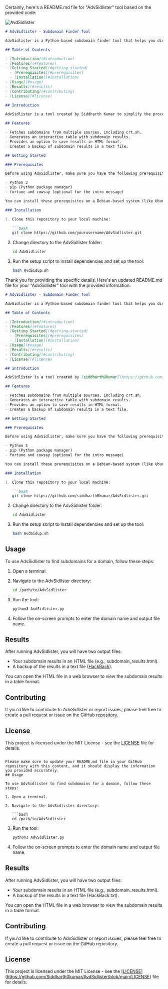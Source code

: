 Certainly, here's a README.md file for "AdvSidlister" tool based on the provided code:

![AvdSidlister](https://github.com/Siddharth0kumar/AvdSidlister/assets/89460704/31137e5e-b2c5-4937-a0a1-f07acdb58b3c)

```markdown
# AdvSidlister - Subdomain Finder Tool

AdvSidlister is a Python-based subdomain finder tool that helps you discover subdomains for a given domain. It combines the capabilities of various libraries and tools to provide you with a comprehensive list of subdomains.

## Table of Contents

- [Introduction](#introduction)
- [Features](#features)
- [Getting Started](#getting-started)
  - [Prerequisites](#prerequisites)
  - [Installation](#installation)
- [Usage](#usage)
- [Results](#results)
- [Contributing](#contributing)
- [License](#license)

## Introduction

AdvSidlister is a tool created by Siddharth Kumar to simplify the process of finding subdomains for a domain. It incorporates popular subdomain enumeration techniques and presents the results in an organized manner.

## Features

- Fetches subdomains from multiple sources, including crt.sh.
- Generates an interactive table with subdomain results.
- Provides an option to save results in HTML format.
- Creates a backup of subdomain results in a text file.

## Getting Started

### Prerequisites

Before using AdvSidlister, make sure you have the following prerequisites installed:

- Python 3
- pip (Python package manager)
- fortune and cowsay (optional for the intro message)

You can install these prerequisites on a Debian-based system (like Ubuntu) using the provided setup script.

### Installation

1. Clone this repository to your local machine:

   ```bash
   git clone https://github.com/yourusername/AdvSidlister.git
   ```

2. Change directory to the AdvSidlister folder:

   ```bash
   cd AdvSidlister
   ```

3. Run the setup script to install dependencies and set up the tool:

   ```bash
   bash AvdSidup.sh
   ```
Thank you for providing the specific details. Here's an updated README.md file for your "AdvSidlister" tool with the provided information:

```markdown
# AdvSidlister - Subdomain Finder Tool

AdvSidlister is a Python-based subdomain finder tool that helps you discover subdomains for a given domain. It combines the capabilities of various libraries and tools to provide you with a comprehensive list of subdomains.

## Table of Contents

- [Introduction](#introduction)
- [Features](#features)
- [Getting Started](#getting-started)
  - [Prerequisites](#prerequisites)
  - [Installation](#installation)
- [Usage](#usage)
- [Results](#results)
- [Contributing](#contributing)
- [License](#license)

## Introduction

AdvSidlister is a tool created by [siddharth0kumar](https://github.com/siddharth0kumar) to simplify the process of finding subdomains for a domain. It incorporates popular subdomain enumeration techniques and presents the results in an organized manner.

## Features

- Fetches subdomains from multiple sources, including crt.sh.
- Generates an interactive table with subdomain results.
- Provides an option to save results in HTML format.
- Creates a backup of subdomain results in a text file.

## Getting Started

### Prerequisites

Before using AdvSidlister, make sure you have the following prerequisites installed:

- Python 3
- pip (Python package manager)
- fortune and cowsay (optional for the intro message)

You can install these prerequisites on a Debian-based system (like Ubuntu) using the provided setup script.

### Installation

1. Clone this repository to your local machine:

   ```bash
   git clone https://github.com/siddharth0kumar/AdvSidlister.git
   ```

2. Change directory to the AdvSidlister folder:

   ```bash
   cd AdvSidlister
   ```

3. Run the setup script to install dependencies and set up the tool:

   ```bash
   bash AvdSidup.sh
   ```

## Usage

To use AdvSidlister to find subdomains for a domain, follow these steps:

1. Open a terminal.

2. Navigate to the AdvSidlister directory:

   ```bash
   cd /path/to/AdvSidlister
   ```

3. Run the tool:

   ```bash
   python3 AvdSidlister.py
   ```

4. Follow the on-screen prompts to enter the domain name and output file name.

## Results

After running AdvSidlister, you will have two output files:

- Your subdomain results in an HTML file (e.g., subdomain_results.html).
- A backup of the results in a text file ([HackBack](HackBack)).

You can open the HTML file in a web browser to view the subdomain results in a table format.

## Contributing

If you'd like to contribute to AdvSidlister or report issues, please feel free to create a pull request or issue on the [GitHub repository](https://github.com/siddharth0kumar/AdvSidlister).

## License

This project is licensed under the MIT License - see the [LICENSE](https://github.com/Siddharth0kumar/AvdSidlister/blob/main/LICENSE) file for details.
```

Please make sure to update your README.md file in your GitHub repository with this content, and it should display the information you provided accurately.
## Usage

To use AdvSidlister to find subdomains for a domain, follow these steps:

1. Open a terminal.

2. Navigate to the AdvSidlister directory:

   ```bash
   cd /path/to/AdvSidlister
   ```

3. Run the tool:

   ```bash
   python3 AdvSidlister.py
   ```

4. Follow the on-screen prompts to enter the domain name and output file name.

## Results

After running AdvSidlister, you will have two output files:

- Your subdomain results in an HTML file (e.g., subdomain_results.html).
- A backup of the results in a text file (HackBack.txt).

You can open the HTML file in a web browser to view the subdomain results in a table format.

## Contributing

If you'd like to contribute to AdvSidlister or report issues, please feel free to create a pull request or issue on the GitHub repository.

## License

This project is licensed under the MIT License - see the [[LICENSE](LICENSE)](https://github.com/Siddharth0kumar/AvdSidlister/blob/main/LICENSE) file for details.
```
